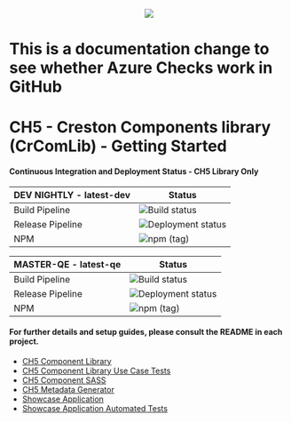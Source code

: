 <p align="center">
  <img src="https://kenticoprod.azureedge.net/kenticoblob/crestron/media/crestron/generalsiteimages/crestron-logo.png">
</p>

# This is a documentation change to see whether Azure Checks work in GitHub
 
# CH5 - Creston Components library (CrComLib) - Getting Started

#### Continuous Integration and Deployment Status - CH5 Library Only

| DEV NIGHTLY - latest-dev | Status |
| ------ | ----------- |
| Build Pipeline |![Build status](https://dev.azure.com/crestron-mobile-devops/MobileApps/_apis/build/status/Blackbird/CoreBuild/CH5ComponentLibrary?branchName=dev)
| Release Pipeline | ![Deployment status](https://vsrm.dev.azure.com/crestron-mobile-devops/_apis/public/Release/badge/0403b700-ab40-43cd-9990-961924c561bc/38/93) |
| NPM | ![npm (tag)](https://img.shields.io/npm/v/@crestron/ch5-crcomlib/latest-dev) |

| MASTER-QE - latest-qe | Status |
| ------ | ----------- |
| Build Pipeline |![Build status](https://dev.azure.com/crestron-mobile-devops/MobileApps/_apis/build/status/Blackbird/CoreBuild/CH5ComponentLibrary?branchName=master)
| Release Pipeline | ![Deployment status](https://vsrm.dev.azure.com/crestron-mobile-devops/_apis/public/Release/badge/0403b700-ab40-43cd-9990-961924c561bc/38/94) |
| NPM | ![npm (tag)](https://img.shields.io/npm/v/@crestron/ch5-crcomlib/latest-qe) |

#### For further details and setup guides, please consult the README in each project.
- [CH5 Component Library](./crestron-components-lib/README.md)
- [CH5 Component Library Use Case Tests](./crestron-components-lib-tests/README.md)
- [CH5 Component SASS](./crestron-components-sass/README.md)
- [CH5 Metadata Generator](./crestron-metadata-generator/README.md)
- [Showcase Application](./showcase-app/README.md)
- [Showcase Application Automated Tests](./showcase-app-automated-tests/README.md)
